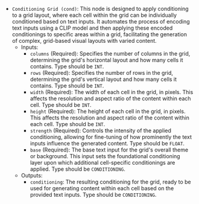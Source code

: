 - `Conditioning Grid (cond)`: This node is designed to apply conditioning to a grid layout, where each cell within the grid can be individually conditioned based on text inputs. It automates the process of encoding text inputs using a CLIP model and then applying these encoded conditionings to specific areas within a grid, facilitating the generation of complex, grid-based visual layouts with varied content.
    - Inputs:
        - `columns` (Required): Specifies the number of columns in the grid, determining the grid's horizontal layout and how many cells it contains. Type should be `INT`.
        - `rows` (Required): Specifies the number of rows in the grid, determining the grid's vertical layout and how many cells it contains. Type should be `INT`.
        - `width` (Required): The width of each cell in the grid, in pixels. This affects the resolution and aspect ratio of the content within each cell. Type should be `INT`.
        - `height` (Required): The height of each cell in the grid, in pixels. This affects the resolution and aspect ratio of the content within each cell. Type should be `INT`.
        - `strength` (Required): Controls the intensity of the applied conditioning, allowing for fine-tuning of how prominently the text inputs influence the generated content. Type should be `FLOAT`.
        - `base` (Required): The base text input for the grid's overall theme or background. This input sets the foundational conditioning layer upon which additional cell-specific conditionings are applied. Type should be `CONDITIONING`.
    - Outputs:
        - `conditioning`: The resulting conditioning for the grid, ready to be used for generating content within each cell based on the provided text inputs. Type should be `CONDITIONING`.
